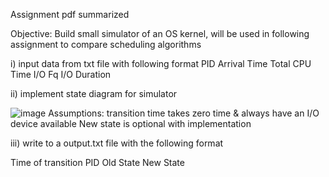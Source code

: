 Assignment pdf summarized

Objective: 
Build small simulator of an OS kernel, will be used in following assignment to compare scheduling algorithms

i) input data from txt file with following format 
PID	Arrival Time	Total CPU Time	I/O Fq		I/O Duration

ii) implement state diagram for simulator


![image](https://user-images.githubusercontent.com/52470464/110410388-ceccc080-8056-11eb-9d3e-cfc9694cfe27.png)
Assumptions: transition time takes zero time & always have an I/O device available
New state is optional with implementation 
	
iii) write to a output.txt file with the following format 


Time of transition 	PID 	Old State	New State 
